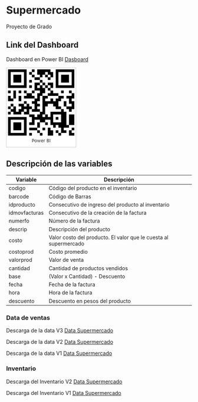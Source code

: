 # Supermercado
Proyecto de Grado

## Link del Dashboard
Dashboard en Power BI [Dasboard](https://app.powerbi.com/view?r=eyJrIjoiNGE5OTE0YjctNWE1Ni00ZTMyLTkyYTctYmUyZjU5ZTgwNTczIiwidCI6IjA4YjViMTkzLWI5YmItNDNmMi05MjJiLTdlMjk0OGE0MDhlOSIsImMiOjR9&pageName=ReportSection)


![Dasboard](https://raw.githubusercontent.com/TaylorAsprilla/supermercado/master/dashboard/Informe%20Supermercado%20-%20Proyecto.jpg)

## Descripción de las variables

| Variable | Descripción |
| -- | -- |
| codigo | Código del producto en el inventario |
| barcode | Código de Barras |
| idproducto | Consecutivo de ingreso del producto al inventario |
| idmovfacturas | Consecutivo de la creación de la factura |
| numerfo | Número de la factura |
| descrip | Descripción del producto |
| costo | Valor costo del producto. El valor que le cuesta al supermercado |
| costoprod | Costo promedio |
| valorprod | Valor de venta |
| cantidad | Cantidad de productos vendidos |
| base | (Valor x Cantidad) - Descuento |
| fecha | Fecha de la factura |
| hora | Hora de la factura |
| descuento | Descuento en pesos del producto |

### Data de ventas

Descarga de la data V3 [Data Supermercado](https://taylorinteractivo.com.co/proyecto-supermercado/data-v3.csv)

Descarga de la data V2 [Data Supermercado](https://taylorinteractivo.com.co/proyecto-supermercado/data-v2.csv)

Descarga de la data V1 [Data Supermercado](https://taylorinteractivo.com.co/proyecto-supermercado/data-v1.csv)


### Inventario
Descarga del Inventario V2 [Data Supermercado](https://taylorinteractivo.com.co/proyecto-supermercado/inventario-v2.xlsx)

Descarga del Inventario V1 [Data Supermercado](https://taylorinteractivo.com.co/proyecto-supermercado/inventario-v1.xls)
